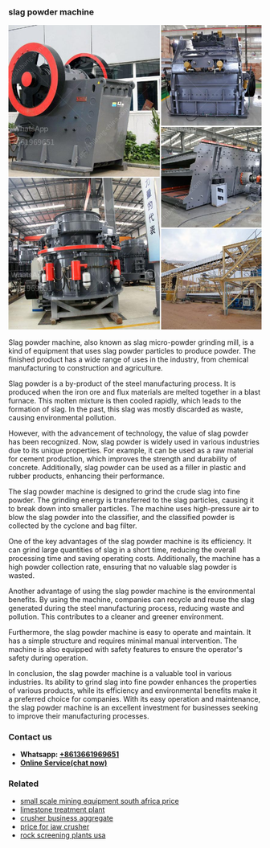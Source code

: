 <h3>slag powder machine</h3><img src='1708663632.jpg' alt=''><p>Slag powder machine, also known as slag micro-powder grinding mill, is a kind of equipment that uses slag powder particles to produce powder. The finished product has a wide range of uses in the industry, from chemical manufacturing to construction and agriculture.</p><p>Slag powder is a by-product of the steel manufacturing process. It is produced when the iron ore and flux materials are melted together in a blast furnace. This molten mixture is then cooled rapidly, which leads to the formation of slag. In the past, this slag was mostly discarded as waste, causing environmental pollution.</p><p>However, with the advancement of technology, the value of slag powder has been recognized. Now, slag powder is widely used in various industries due to its unique properties. For example, it can be used as a raw material for cement production, which improves the strength and durability of concrete. Additionally, slag powder can be used as a filler in plastic and rubber products, enhancing their performance.</p><p>The slag powder machine is designed to grind the crude slag into fine powder. The grinding energy is transferred to the slag particles, causing it to break down into smaller particles. The machine uses high-pressure air to blow the slag powder into the classifier, and the classified powder is collected by the cyclone and bag filter.</p><p>One of the key advantages of the slag powder machine is its efficiency. It can grind large quantities of slag in a short time, reducing the overall processing time and saving operating costs. Additionally, the machine has a high powder collection rate, ensuring that no valuable slag powder is wasted.</p><p>Another advantage of using the slag powder machine is the environmental benefits. By using the machine, companies can recycle and reuse the slag generated during the steel manufacturing process, reducing waste and pollution. This contributes to a cleaner and greener environment.</p><p>Furthermore, the slag powder machine is easy to operate and maintain. It has a simple structure and requires minimal manual intervention. The machine is also equipped with safety features to ensure the operator's safety during operation.</p><p>In conclusion, the slag powder machine is a valuable tool in various industries. Its ability to grind slag into fine powder enhances the properties of various products, while its efficiency and environmental benefits make it a preferred choice for companies. With its easy operation and maintenance, the slag powder machine is an excellent investment for businesses seeking to improve their manufacturing processes.</p><h3>Contact us</h3><ul><li><strong>Whatsapp:&nbsp;<a href="https://wa.me/8613661969651">+8613661969651</a></strong></li><li><a href="https://swt.shibang-china.com/?git&amp;zhl&amp;slag powder machine"><strong>Online Service(chat now)</strong></a></li></ul><h3>Related</h3><ul><li><a href='small scale mining equipment south africa price.md'>small scale mining equipment south africa price</a></li><li><a href='limestone treatment plant.md'>limestone treatment plant</a></li><li><a href='crusher business aggregate.md'>crusher business aggregate</a></li><li><a href='price for jaw crusher.md'>price for jaw crusher</a></li><li><a href='rock screening plants usa.md'>rock screening plants usa</a></li></ul>